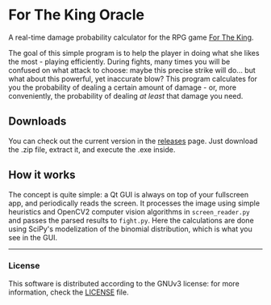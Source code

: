 # For The King Oracle

A real-time damage probability calculator for the RPG game [For The King](https://ironoakgames.com/).

The goal of this simple program is to help the player in doing what she likes the most - playing efficiently. During fights, many times you will be confused on what attack to choose: maybe this precise strike will do... but what about this powerful, yet inaccurate blow?
This program calculates for you the probability of dealing a certain amount of damage - or, more conveniently, the probability of dealing _at least_ that damage you need.

## Downloads

You can check out the current version in the [releases](https://github.com/Pentracchiano/for-the-king-oracle/releases) page. Just download the .zip file, extract it, and execute the .exe inside.


## How it works

The concept is quite simple: a Qt GUI is always on top of your fullscreen app, and periodically reads the screen.
It processes the image using simple heuristics and OpenCV2 computer vision algorithms in `screen_reader.py` and passes the parsed results to `fight.py`. Here the calculations are done using SciPy's modelization of the binomial distribution, which is what you see in the GUI.

--- 
### License

This software is distributed according to the GNUv3 license: for more information, check the [LICENSE](https://github.com/Pentracchiano/for-the-king-oracle/blob/master/LICENSE) file.
